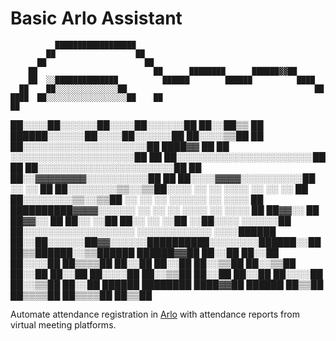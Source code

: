 # Basic Arlo Assistant

              ██████████████████
            ██                  ██
          ██                      ██
        ██                          ██      ████████      ██████▓▓██
        ██  ░░██████████████          ██████        ██████          ████
      ██    ██░░░░░░░░░░░░░░██                                          ██
    ████  ██░░░░░░░░░░░░░░░░░░██    ██                                    ██
  ██░░░░██░░░░░░██░░░░██░░░░░░██  ██░░██▒▒                                  ██
    ██████░░░░░░██░░░░██░░░░░░██  ██░░░░▒▒██                                  ██
        ██░░░░░░░░░░░░░░░░░░░░██    ████▓▓                                      ██
      ██  ░░░░░░░░░░░░░░░░░░░░██                                                ██
      ██░░░░░░░░░░░░░░░░░░░░░░██                                                ██
    ██░░░░░░░░░░░░░░░░░░░░░░██                                                  ██
    ██░░▓▓▓▓▓▓▓▓░░░░░░░░░░██                                                    ██
    ██░░░░▓▓▓▓░░░░░░░░░░██      ░░                              ░░              ██
      ██░░░░░░░░▒▒░░▒▒██░░░░  ░░    ░░  ░░░░      ░░        ░░  ░░              ██
      ██░░░░░░░░▒▒░░▒▒██  ░░  ░░        ░░    ░░░░░░  ░░        ░░░░            ██
        ██████████▓▓▓▓░░░░░░  ░░    ░░  ░░      ░░░░  ░░        ░░░░            ██
                  ██▓▓░░                                                        ██
                  ██▓▓░░                                                        ██
                      ██░░                                                    ░░██
                      ██░░                            ░░                    ░░██
                    ░░██░░░░                                            ░░░░░░██
                        ██░░░░░░░░░░░░░░░░░░    ░░░░░░░░░░░░        ░░░░██████
                          ██░░██░░░░░░██▓▓░░░░░░██████████░░░░░░░░██████░░██
                            ██▒▒██████░░▒▒██████          ██████▓▓██  ██░░██
                            ██░░██  ██░░░░██                ██▒▒▒▒██  ██░░██
                            ██░░██  ██░░▒▒██                ██░░▒▒██  ██░░██
                            ██░░██  ██░░░░██                ██░░▒▒██  ██░░██
                            ██░░██  ██░░░░██                ██░░▒▒██  ██░░██
                            ██████  ████████                ████▓▓██  ██████
                            ██▒▒██  ██▒▒▒▒██                ██▒▒▒▒██  ██▒▒██

Automate attendance registration in [Arlo](https://www.arlo.co/) with attendance reports from virtual meeting platforms.
